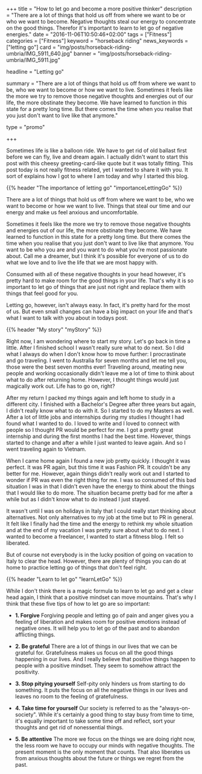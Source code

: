 +++
title = "How to let go and become a more positive thinker"
description = "There are a lot of things that hold us off from where we want to be or who we want to become. Negative thoughts steal our energy to concentrate on the good things. Therefor it's important to learn to let go of negative energies."
date = "2016-11-06T10:50:46+02:00"
tags = ["Fitness"]
categories = ["Fitness"]
keyword = "horseback riding"
news_keywords = ["letting go"]
card = "img/posts/horseback-riding-umbria/IMG_5911_640.jpg"
banner = "img/posts/horseback-riding-umbria/IMG_5911.jpg"

headline = "Letting go"

summary = "There are a lot of things that hold us off from where we want to be, who we want to become or how we want to live. Sometimes it feels like the more we try to remove those negative thoughts and energies out of our life, the more obstinate they become. We have learned to function in this state for a pretty long time. But there comes the time when you realise that you just don't want to live like that anymore."

type = "promo"

+++

Sometimes life is like a balloon ride. We have to get rid of old ballast first before we can fly, live and dream again. 
I actually didn't want to start this post with this cheesy greeting-card-like quote but it was totally fitting. This post today is not really fitness related, yet I wanted to share it with you. It sort of explains how I got to where I am today and why I started this blog.   

{{% header "The importance of letting go" "importanceLettingGo" %}} 

There are a lot of things that hold us off from where we want to be, who we want to become or how we want to live. Things that steal our time and our energy and make us feel anxious and uncomfortable. 

Sometimes it feels like the more we try to remove those negative thoughts and energies out of our life, the more obstinate they become. We have learned to function in this state for a pretty long time. But there comes the time when you realise that you just don't want to live like that anymore. You want to be who you are and you want to do what you're most passionate about. Call me a dreamer, but I think it's possible for everyone of us to do what we love and to live the life that we are most happy with. 

Consumed with all of these negative thoughts in your head however, it's pretty hard to make room for the good things in your life. That's why it is so important to let go of things that are just not right and replace them with things that feel good for you.

Letting go, however, isn't always easy. In fact, it's pretty hard for the most of us. But even small changes can have a big impact on your life and that's what I want to talk with you about in todays post. 

{{% header "My story" "myStory" %}}

Right now, I am wondering where to start my story. Let's go back in time a little. 
After I finished school I wasn't really sure what to do next. So I did what I always do when I don't know how to move further: I procrastinate and go traveling. I went to Australia for seven months and let me tell you, those were the best seven months ever! Traveling around, meating new people and working occasionally didn't leave me a lot of time to think about what to do after returning home. However, I thought things would just magically work out. Life has to go on, right?

After my return I packed my things again and left home to study in a different city. I finished with a Bachelor's Degree after three years but again, I didn't really know what to do with it. So I started to do my Masters as well. After a lot of little jobs and internships during my studies I thought I had found what I wanted to do. I loved to write and I loved to connect with people so I thought PR would be perfect for me. I got a pretty great internship and during the first months I had the best time. However, things started to change and after a while I just wanted to leave again. And so I went traveling again to Vietnam. 

When I came home again I found a new job pretty quickly. I thought it was perfect. It was PR again, but this time it was Fashion PR. It couldn't be any better for me. However, again things didn't really work out and I started to wonder if PR was even the right thing for me. I was so consumed of this bad situation I was in that I didn't even have the energy to think about the things that I would like to do more. The situation became pretty bad for me after a while but as I didn't know what to do instead I just stayed. 

It wasn't until I was on holidays in Italy that I could really start thinking about alternatives. Not only alternatives to my job at the time but to PR in general. It felt like I finally had the time and the energy to rethink my whole situation and at the end of my vacation I was pretty sure about what to do next. I wanted to become a freelancer, I wanted to start a fitness blog. I felt so liberated.

But of course not everybody is in the lucky position of going on vacation to Italy to clear the head. However, there are plenty of things you can do at home to practice letting go of things that don't feel right. 

{{% header "Learn to let go" "learnLetGo" %}}

While I don't think there is a magic formula to learn to let go and get a clear head again, I think that a positive mindset can move mountains. That's why I think that these five tips of how to let go are so important:

* **1. Forgive**
Forgiving people and letting go of pain and anger gives you a feeling of liberation and makes room for positive emotions instead of negative ones. It will help you to let go of the past and to abandon afflicting things. 

* **2. Be grateful**
There are a lot of things in our lives that we can be grateful for. Gratefulness makes us focus on all the good things happening in our lives. And I really believe that positive things happen to people with a positive mindset. They seem to somehow attract the positivity. 

* **3. Stop pitying yourself**
Self-pity only hinders us from starting to do something. It puts the focus on all the negative things in our lives and leaves no room to the feeling of gratefulness. 

* **4. Take time for yourself**
Our society is referred to as the "always-on-society". While it's certainly a good thing to stay busy from time to time, it's equally important to take some time off and reflect, sort your thoughts and get rid of nonessential things.

* **5. Be attentive**
The more we focus on the things we are doing right now, the less room we have to occupy our minds with negative thoughts. The present moment is the only moment that counts. That also liberates us from anxious thoughts about the future or things we regret from the past.


